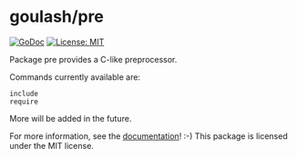 goulash/pre
===========

[![GoDoc](http://img.shields.io/badge/godoc-reference-blue.svg?style=flat-square)](https://godoc.org/github.com/goulash/pre)
[![License: MIT](http://img.shields.io/badge/license-MIT-red.svg?style=flat-square)](http://opensource.org/licenses/MIT)

Package pre provides a C-like preprocessor.

Commands currently available are:

    include
    require

More will be added in the future.

For more information, see the [documentation](http://godoc.org/github.com/goulash/xdg)! :-)
This package is licensed under the MIT license.
